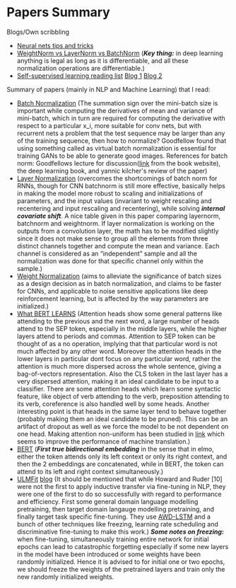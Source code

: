 # Papers Summary
Blogs/Own scribbling
* [Neural nets tips and tricks](https://github.com/manas1iitr/PapersSummary/blob/master/NeuralNetsTipsAndTricks)
* [WeightNorm vs LayerNorm vs BatchNorm](https://mlexplained.com/2018/01/13/weight-normalization-and-layer-normalization-explained-normalization-in-deep-learning-part-2/) (***Key thing:*** in deep learning anything is legal as long as it is differentiable, and all these normalization operations are differentiable.)
* [Self-supervised learning reading list](https://github.com/jason718/awesome-self-supervised-learning) [Blog 1](https://lilianweng.github.io/lil-log/2019/11/10/self-supervised-learning.html) [Blog 2](https://ankeshanand.com/blog/2020/01/26/contrative-self-supervised-learning.html)

Summary of papers (mainly in NLP and Machine Learning) that I read:

* [Batch Normalization](https://github.com/manas1iitr/PapersSummary/blob/master/BatchNorm.pdf) (The summation sign over the mini-batch size is important while computing the derivatives of mean and variance of mini-batch, which in turn are required for computing the derivative with respect to a particular x_i, more suitable for conv nets, but with recurrent nets a problem that the test sequence may be larger than any of the training sequence, then how to normalize? Goodfellow found that using something called as virtual batch normalization is essential for training GANs to be able to generate good images. References for batch norm: Goodfellows lecture for discussion([link](https://www.youtube.com/watch?v=Xogn6veSyxA) from the book website), the deep learning book, and yannic kilcher's review of the paper)
* [Layer Normalization](https://github.com/manas1iitr/PapersSummary/blob/master/LayerNormalization.pdf) (overcomes the shortcomings of batch norm for RNNs, though for CNN batchnorm is still more effective, basically helps in making the model more robust to scaling and initializations of parameters, and the input values (invariant to weight rescaling and recentering and input rescaling and recentering), while solving ***internal covariate shift***. A nice table given in this paper comparing layernorm, batchnorm and weightnorm. If layer normalization is working on the outputs from a convolution layer, the math has to be modified slightly since it does not make sense to group all the elements from three distinct channels together and compute the mean and variance. Each channel is considered as an “independent” sample and all the normalization was done for that specific channel only within the sample.)
* [Weight Normalization](https://github.com/manas1iitr/PapersSummary/blob/master/WeightNormalization.pdf) (aims to alleviate the significance of batch sizes as a design decision as in batch normalization, and claims to be faster for CNNs, and applicable to noise sensitive applications like deep reinforcement learning, but is affected by the way parameters are initialized.)
* [What BERT LEARNS](https://github.com/manas1iitr/PapersSummary/blob/master/CS294BerkeleyPapers/self_supervised_transfer_learning/NLP/bertlearns.pdf) (Attention heads show some general patterns like attending to the previous and the next word, a large number of heads attend to the SEP token, especially in the middle layers, while the higher layers attend to periods and commas. Attention to SEP token can be thought of as a no operation, implying that that particular word is not much affected by any other word. Moreover the attention heads in the lower layers in particular dont focus on any particular word, rather the attention is much more dispersed across the whole sentence, giving a bag-of-vectors representation. Also the CLS token in the last layer has a very dispersed attention, making it an ideal candidate to be input to a classifier. There are some attention heads which learn some syntactic feature, like object of verb attending to the verb, preposition attending to its verb, coreference is also handled well by some heads. Another interesting point is that heads in the same layer tend to behave together (probably making them an ideal candidate to be pruned). This can be an artifact of dropout as well as we force the model to be not dependent on one head. Making attention non-uniform has been studied in [link](https://arxiv.org/pdf/1810.10183.pdf) which seems to improve the performance of machine translation.)
* [BERT](https://github.com/manas1iitr/PapersSummary/blob/master/CS294BerkeleyPapers/self_supervised_transfer_learning/NLP/BERT.pdf) (***First true bidirectional embedding*** in the sense that in elmo, either the token attends only its left context or only its right context, and then the 2 embeddings are concatenated, while in BERT, the token can attend to its left and right context simultaneously.)
* [ULMFit](https://arxiv.org/pdf/1801.06146.pdf) [blog](https://humboldt-wi.github.io/blog/research/information_systems_1819/group4_ulmfit/) (It should be mentioned that while Howard and Ruder [10] were not the first to apply inductive transfer via fine-tuning in NLP, they were one of the first to do so successfully with regard to performance and efficiency. First some general domain language modelling pretraining, then target domain langauge modelling pretraining, and finally target task specific fine-tuning. They use [AWD-LSTM](https://arxiv.org/pdf/1708.02182.pdf) and a bunch of other techniques like freezing, learning rate scheduling and discriminative fine-tuning to make this work.)
***Some notes on freezing:*** when fine-tuning, simultaneously training entire network for initial epochs can lead to catastrophic forgetting especially if some new layers in the model have been introduced or some weights have been randomly initialized. Hence it is advised to for initial one or two epochs, we should freeze the weights of the pretrained layers and train only the new randomly initialized weights.

